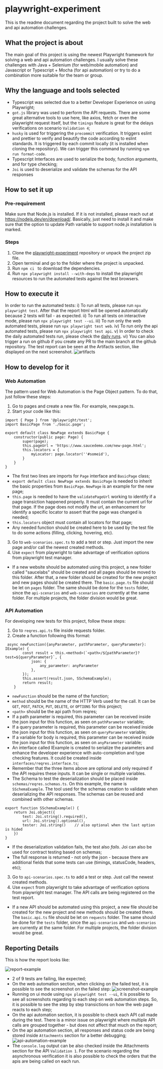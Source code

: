 # playwright-experiment

This is the readme document regarding the project built to solve the web and api automation challenges.

## What the project is about

The main goal of this project is using the newest Playwright framework for solving a web and api automation challenges. I usually solve these challenges with Java + Selenium (for web/mobile automation) and Javascript or Typescript + Mocha (for api automation) or try to do a combination more suitable for the team or group.

## Why the language and tools selected
-   Typescript was selected due to a better Developer Experience on using Playwright;
-   `got.js` library was used to perform the API requests. There are some great alternative tools to use here, like axios, fetch or even the playwright request itself, but the `timings` feature is great for the delays verifications on scenario `Validation 4`;
-   `husky` is used for triggering the `precommit` verification. It triggers eslint and prettier to verify and beautify the code according to eslint standards. It is triggered by each commit locally (it is installed when cloning the repository). We can trigger this command by running `npm run format-code`.
-   Typescript Interfaces are used to serialize the body, function arguments, and for type checking;
-   `Joi` is used to deserialize and validate the schemas for the API responses

## How to set it up

### Pre-requirement

Make sure that Node.js is installed. If it is not installed, please reach out at https://nodejs.dev/en/download/. Basically, just need to install it and make sure that the option to update Path variable to support node.js installation is marked.

### Steps

1. Clone the [playwright-experiment](https://github.com/KelvinKSPS/playwright-experiment) repository or unpack the project zip file.
2. Open terminal and go to the folder where the project is unpacked.
3. Run `npm ci ` to download the dependencies.
4. Run `npx playwright install --with-deps` to install the playwright resources to run the automated tests against the test browsers.

## How to execute it

In order to run the automated tests:
i) To run all tests, please run `npx playwright test`. After that the report html will be opened automatically because 2 tests will fail - as expected.
ii) To run all tests on interactive mode, please run `npx playwright test --ui`.
iii) To run only the web automated tests, please run `npx playwright test web`.
iv) To run only the api automated tests, please run `npx playwright test api`.
v) In order to check the daily automated tests run, please check the [daily runs](https://github.com/KelvinKSPS/playwright-experiment/actions/).
vi) You can also trigger a run on github if you create any PR to the main branch at the github repository. The test report can be seen at the Artifacts section, like displayed on the next screenshot.
![artifacts](readme_files/github_actions_artifacts.png)

## How to develop for it

### Web Automation

The pattern used for Web Automation is the Page Object pattern.
To do that, just follow these steps:

1. Go to pages and create a new file. For example, new.page.ts.
2. Start your code like this:

```
import { Page } from '@playwright/test';
import BasicPage from './basic.page';

export default class NewPage extends BasicPage {
    constructor(public page: Page) {
        super(page);
        this.pageUrl = 'https://www.saucedemo.com/new-page.html';
        this.locators = {
            myLocator: page.locator(''#someid'),
        }
    }
}

```

-   The first two lines are imports for `Page` interface and `BasicPage` class;
-   `export default class NewPage extends BasicPage` is needed to inherit the basic properties from `BasicPage`. `NewPage` is an example for the new page;
-   `this.page` is needed to have the `validatePageUrl` working to identify if a page transiction happened properly. It must contain the current url for that page. If the page does not modify the url, an enhancement for identify a specific locator to assert that the page was changed is needed;
-   `this.locators` object must contain all locators for that page;
-   Any needed function should be created here to be used by the test file to do some actions (filling, clicking, hovering, etc).

3. Go to `web-scenarios.spec.ts` to add a test or step. Just import the new page and/or call the newest created methods.
4. Use `expect` from playwright to take advantage of verification options from playwright test manager.

-   If a new website should be automated using this project, a new folder called "saucelabs" should be created and all pages should be moved to this folder. After that, a new folder should be created for the new project and new pages should be created there. The `basic.page.ts` file should be let on `pages` folder. The same should be done for the `tests` folder, since the `api-scenarios` and `web-scenarios` are currently at the same folder. For multiple projects, the folder division would be great.

### API Automation

For developing new tests for this project, follow these steps:

1. Go to `reqres.api.ts` file inside requests folder.
2. Create a function following this format:

```
 async newFunction({anyParameter, pathParameter, queryParameter}: IExample) {
        const result = this.<method>(`<path>/${pathParameter}?test=${queryParameter}`, {
            json: {
                any_parameter: anyParameter
            },
        });
        this.assert(result.json, SSchemaExample);
        return result;
    }
```

-   `newFunction` should be the name of the function;
-   `method` should be the name of the HTTP Verb used for the call. It can be `GET`, `POST`, `PATCH`, `PUT`, `DELETE`, or `OPTIONS` for this project;
-   `<path>` should be the api path from reqres;
-   If a path parameter is required, this parameter can be received inside the json input for this function, as seen on `pathParameter` variable;
-   If a query parameter is required, this parameter can be received inside the json input for this function, as seen on `queryParameter` variable;
-   If a variable for body is required, this parameter can be received inside the json input for this function, as seen on `anyParameter` variable;
-   An interface called IExample is created to serialize the parameters and enhance the developer experience with auto-completion and type checking features. It could be created inside `interfaces/reqres.interface.ts`;
-   Remember that the three items above are optional and only required if the API requires these inputs. It can be single or multiple variables.
-   The Schema to test the deserialization should be placed inside `schemas/reqres.schemas.ts`. On this example, the name is `SSchemaExample`. The tool used for the schemas creation to validate when deserializing the API responses. The schemas can be reused and combined with other schemas.

```
export function SSchemaExample() {
    return Joi.object({
        text: Joi.string().required(),
        url: Joi.string().optional(),
        tester: Joi.string()    // also optional when the last option is hided
    })
}
```

-   If the deserialization validation fails, the test also _fails_. Joi can also be used for contract testing based on schemas;
-   The full response is returned - not only the json - because there are additional fields that some tests can use (timings, statusCode, headers, etc);

3. Go to `api-scenarios.spec.ts` to add a test or step. Just call the newest created methods.
4. Use `expect` from playwright to take advantage of verification options from playwright test manager. The API calls are being registered on the test report.

-   If a new API should be automated using this project, a new file should be created for the new project and new methods should be created there. The `basic.api.ts` file should be let on `requests` folder. The same should be done for the `tests` folder, since the `api-scenarios` and `web-scenarios` are currently at the same folder. For multiple projects, the folder division would be great.

## Reporting Details

This is how the report looks like:

![report-example](readme_files/report-example.png)

-   2 of 9 tests are failing, like expected;
-   On the web automation section, when clicking on the failed test, it is possible to see the screenshot on the failed step:
    ![screenshot-example](readme_files/failed-screenshot-example.png)
-   Running on ui mode using `npx playwright test --ui`, it is possible to see all screenshots regarding to each step on web automation steps. So, it is possible to see the step by step transictions on how the web page reacts to each step;
-   On the api automation section, it is possible to check each API call made during the test. There is a minor issue on playwright where multiple API calls are grouped together - but does not affect that much on the report;
-   On the api automation section, all responses and status code are being stored inside `Attachments` section for a better debugging;
    ![api-automation-example](readme_files/api-automation-example.png)
-   The `console.log` output can be also checked inside the Attachments section for the API `Validation 1`. For the scenario regarding the asynchronous verification it is also possible to check the orders that the apis are being called on each run.
